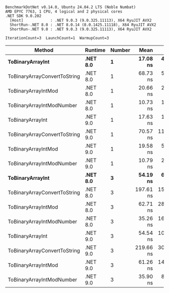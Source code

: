 ```

BenchmarkDotNet v0.14.0, Ubuntu 24.04.2 LTS (Noble Numbat)
AMD EPYC 7763, 1 CPU, 4 logical and 2 physical cores
.NET SDK 9.0.202
  [Host]            : .NET 9.0.3 (9.0.325.11113), X64 RyuJIT AVX2
  ShortRun-.NET 8.0 : .NET 8.0.14 (8.0.1425.11118), X64 RyuJIT AVX2
  ShortRun-.NET 9.0 : .NET 9.0.3 (9.0.325.11113), X64 RyuJIT AVX2

IterationCount=3  LaunchCount=1  WarmupCount=3  

```
| Method                       | Runtime  | Number | Mean      | Error     | StdDev   | Min       | Max       | Gen0   | Allocated |
|----------------------------- |--------- |------- |----------:|----------:|---------:|----------:|----------:|-------:|----------:|
| **ToBinaryArrayInt**             | **.NET 8.0** | **1**      |  **17.08 ns** |  **4.341 ns** | **0.238 ns** |  **16.94 ns** |  **17.35 ns** | **0.0019** |      **32 B** |
| ToBinaryArrayConvertToString | .NET 8.0 | 1      |  68.73 ns |  5.523 ns | 0.303 ns |  68.44 ns |  69.04 ns | 0.0057 |      96 B |
| ToBinaryArrayIntMod          | .NET 8.0 | 1      |  20.66 ns |  2.198 ns | 0.120 ns |  20.53 ns |  20.76 ns | 0.0019 |      32 B |
| ToBinaryArrayIntModNumber    | .NET 8.0 | 1      |  10.73 ns |  1.888 ns | 0.103 ns |  10.64 ns |  10.84 ns | 0.0019 |      32 B |
| ToBinaryArrayInt             | .NET 9.0 | 1      |  17.63 ns |  1.619 ns | 0.089 ns |  17.57 ns |  17.74 ns | 0.0019 |      32 B |
| ToBinaryArrayConvertToString | .NET 9.0 | 1      |  70.57 ns | 11.253 ns | 0.617 ns |  70.13 ns |  71.28 ns | 0.0057 |      96 B |
| ToBinaryArrayIntMod          | .NET 9.0 | 1      |  19.58 ns |  5.537 ns | 0.303 ns |  19.39 ns |  19.93 ns | 0.0019 |      32 B |
| ToBinaryArrayIntModNumber    | .NET 9.0 | 1      |  10.79 ns |  2.684 ns | 0.147 ns |  10.65 ns |  10.94 ns | 0.0019 |      32 B |
| **ToBinaryArrayInt**             | **.NET 8.0** | **3**      |  **54.19 ns** |  **6.892 ns** | **0.378 ns** |  **53.76 ns** |  **54.49 ns** | **0.0057** |      **96 B** |
| ToBinaryArrayConvertToString | .NET 8.0 | 3      | 197.61 ns | 15.017 ns | 0.823 ns | 196.67 ns | 198.14 ns | 0.0176 |     296 B |
| ToBinaryArrayIntMod          | .NET 8.0 | 3      |  62.71 ns | 28.815 ns | 1.579 ns |  60.92 ns |  63.90 ns | 0.0057 |      96 B |
| ToBinaryArrayIntModNumber    | .NET 8.0 | 3      |  35.26 ns | 16.414 ns | 0.900 ns |  34.38 ns |  36.17 ns | 0.0057 |      96 B |
| ToBinaryArrayInt             | .NET 9.0 | 3      |  54.54 ns | 10.184 ns | 0.558 ns |  53.93 ns |  55.01 ns | 0.0057 |      96 B |
| ToBinaryArrayConvertToString | .NET 9.0 | 3      | 219.66 ns | 30.809 ns | 1.689 ns | 217.83 ns | 221.15 ns | 0.0176 |     296 B |
| ToBinaryArrayIntMod          | .NET 9.0 | 3      |  61.26 ns | 14.804 ns | 0.811 ns |  60.70 ns |  62.19 ns | 0.0057 |      96 B |
| ToBinaryArrayIntModNumber    | .NET 9.0 | 3      |  35.90 ns |  8.304 ns | 0.455 ns |  35.49 ns |  36.39 ns | 0.0057 |      96 B |
